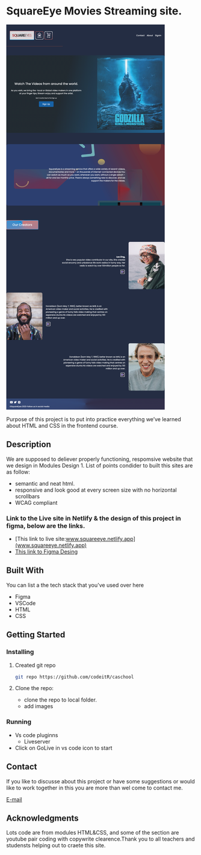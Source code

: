 
# SquareEye Movies Streaming site.

![image](https://github.com/codeitR/caschool/blob/main/images/sehome.png)

Purpose of this project is to put into practice everything we’ve learned about HTML and CSS in the frontend course.

## Description

We are supposed to deliever properly functioning, respomsive website that we design in Modules Design 1.
List of points condider to built this sites are as follow:
 -  semantic and neat html.
 -  responsive and look good at every screen size with no horizontal scrollbars
 -  WCAG compliant




### Link to the Live site in Netlify & the design of this project in figma, below are the links.
- [This link to live site:www.squareeye.netlify.app](www.squareeye.netlify.app)
- [This link to Figma Desing](https://www.figma.com/proto/dtdmJkSbB0ef1VB6DC4TpV/Compulsory-Assignment-SquareEyes.Ramesh?node-id=122-406&starting-point-node-id=122%3A406)


## Built With

You can list a the tech stack that you've used over here

- Figma
- VSCode
- HTML
- CSS

## Getting Started

### Installing

1. Created git repo
   
   ```bash
   git repo https://github.com/codeitR/caschool
   ```

3. Clone the repo:
   - clone the repo to local folder.
   - add images 

### Running

- Vs code pluginns
    - Liveserver
- Click on GoLive in vs code icon to start
  
## Contact
If you like to discusse about this project or have some suggestions or would like to work together in this you are more than wel come to contact me. 

[E-mail](mailto:ghimire.9@gmail.com")

## Acknowledgments
Lots code are from modules HTML&CSS, and some of the section are youtube pair coding with copywrite clearence.Thank you to all teachers and studensts helping out to craete this site.



